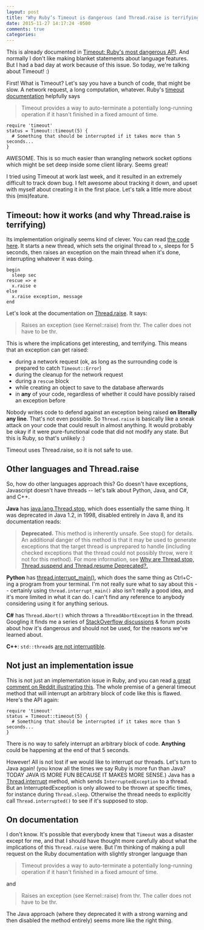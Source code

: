 ```yaml
---
layout: post
title: "Why Ruby’s Timeout is dangerous (and Thread.raise is terrifying)"
date: 2015-11-27 14:17:24 -0500
comments: true
categories: 
---
```


This is already documented in [Timeout: Ruby's most dangerous API](http://www.mikeperham.com/2015/05/08/timeout-rubys-most-dangerous-api/). And normally I don't like making blanket statements about language features. But I had a bad day at work because of this issue. So today, we're talking about Timeout! :)

First! What is Timeout? Let's say you have a bunch of code, that might be slow. A network request, a long computation, whatever.  Ruby's [timeout documentation](http://ruby-doc.org/stdlib-2.1.2/libdoc/timeout/rdoc/Timeout.html) helpfully says 

> Timeout provides a way to auto-terminate a potentially long-running operation if it hasn't finished in a fixed amount of time.

```
require 'timeout'
status = Timeout::timeout(5) {
  # Something that should be interrupted if it takes more than 5 seconds...
}
```

AWESOME. This is so much easier than wrangling network socket options which might be set deep inside some client library. Seems great!

I tried using Timeout at work last week, and it resulted in an extremely difficult to track down bug. I felt awesome about tracking it down, and upset with myself about creating it in the first place. Let's talk a little more about this (mis)feature.

## Timeout: how it works (and why Thread.raise is terrifying)

Its implementation originally seems kind of clever. You can read [the code here](https://github.com/ruby/ruby/blob/trunk/lib/timeout.rb#L72). It starts a new thread, which sets the original thread to `x`, sleeps for 5 seconds, then raises an exception on the main thread when it's done, interrupting whatever it was doing.

```
begin
  sleep sec
rescue => e
  x.raise e
else
  x.raise exception, message
end
```

Let's look at the documentation on [Thread.raise](http://ruby-doc.org/core-1.9.3/Thread.html#method-i-raise). It says:

> Raises an exception (see Kernel::raise) from thr. The caller does not have to be thr.

This is where the implications get interesting, and terrifying. This means that an exception can get raised:

* during a network request (ok, as long as the surrounding code is prepared to catch `Timeout::Error`)
* during the cleanup for the network request
* during a `rescue` block
* while creating an object to save to the database afterwards
* in **any** of your code, regardless of whether it could have possibly raised an exception before

Nobody writes code to defend against an exception being raised **on literally any line**. That's not even possible. So `Thread.raise` is basically like a sneak attack on your code that could result in almost anything. It would probably be okay if it were pure-functional code that did not modify any state. But this is Ruby, so that's unlikely :)

Timeout uses Thread.raise, so it is not safe to use.

## Other languages and Thread.raise

So, how do other languages approach this? Go doesn't have exceptions, Javascript doesn't have threads -- let's talk about Python, Java, and C#, and C++.

**Java** has [java.lang.Thread.stop](http://docs.oracle.com/javase/6/docs/api/java/lang/Thread.html#stop%28java.lang.Throwable%29), which does essentially the same thing. It was deprecated in Java 1.2, in 1998, disabled entirely in Java 8, and its documentation reads:

> **Deprecated.** This method is inherently unsafe. See stop() for details. An additional danger of this method is that it may be used to generate exceptions that the target thread is unprepared to handle (including checked exceptions that the thread could not possibly throw, were it not for this method). For more information, see [Why are Thread.stop, Thread.suspend and Thread.resume Deprecated?.](http://docs.oracle.com/javase/6/docs/technotes/guides/concurrency/threadPrimitiveDeprecation.html)

**Python** has [thread.interrupt_main()](https://docs.python.org/2/library/thread.html#thread.interrupt_main), which does the same thing as Ctrl+C-ing a program from your terminal. I'm not really sure what to say about this -- certainly using `thread.interrupt_main()` also isn't really a good idea, and it's more limited in what it can do. I can't find any reference to anybody considering using it for anything serious.

**C#** has `Thread.Abort()` which throws a `ThreadAbortException` in the thread. Googling it finds me a series of [StackOverflow discussions](http://stackoverflow.com/questions/1559255/whats-wrong-with-using-thread-abort) & forum posts about how it's dangerous and should not be used, for the reasons we've learned about.

**C++**: `std::thread`s [are not interruptible](http://en.cppreference.com/w/cpp/thread/thread).

## Not just an implementation issue

This is not just an implementation issue in Ruby, and you can read [a great comment on Reddit illustrating this](https://www.reddit.com/r/programming/comments/3ui1sw/why_rubys_timeout_is_dangerous_and_threadraise_is/cxfg98b). The whole premise of a general timeout method that will interrupt an arbitrary block of code like this is flawed. Here's the API again:

```
require 'timeout'
status = Timeout::timeout(5) {
  # Something that should be interrupted if it takes more than 5 seconds...
}
```

There is no way to safely interrupt an arbitrary block of code. **Anything** could be happening at the end of that 5 seconds.

However! All is not lost if we would like to interrupt our threads. Let's turn to Java again! (you know all the times we say Ruby is more fun than Java? TODAY JAVA IS MORE FUN BECAUSE IT MAKES MORE SENSE.) Java has a [Thread.interrupt](https://docs.oracle.com/javase/tutorial/essential/concurrency/interrupt.html) method, which sends `InterruptedException` to a thread. But an InterruptedException is only allowed to be thrown at specific times, for instance during `Thread.sleep`. Otherwise the thread needs to explicitly call `Thread.interrupted()` to see if it's supposed to stop.

## On documentation

I don't know. It's possible that everybody knew that `Timeout` was a disaster except for me, and that I should have thought more carefully about what the implications of this `Thread.raise` were. But I'm thinking of making a pull request on the Ruby documentation with slightly stronger language than

> Timeout provides a way to auto-terminate a potentially long-running operation if it hasn't finished in a fixed amount of time.

and 

> Raises an exception (see Kernel::raise) from thr. The caller does not have to be thr.

The Java approach (where they deprecated it with a strong warning and then disabled the method entirely) seems more like the right thing.